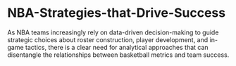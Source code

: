 # NBA-Strategies-that-Drive-Success
As NBA teams increasingly rely on data-driven decision-making to guide strategic choices about roster construction, player development, and in-game tactics, there is a clear need for analytical approaches that can disentangle the relationships between basketball metrics and team success.
